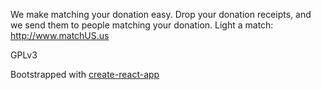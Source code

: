 We make matching your donation easy. Drop your donation receipts, and we send them to people matching your donation. Light a match: http://www.matchUS.us 

GPLv3

Bootstrapped with [create-react-app](https://github.com/facebookincubator/create-react-app/)
